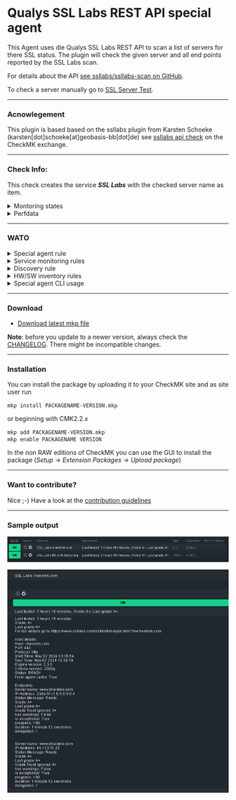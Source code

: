 [PACKAGE]: ../../raw/master/mkp/agent_ssllabs-2.0.3-20240507.mkp "agent_ssllabs-2.0.3-20240507.mkp"
# Qualys SSL Labs REST API special agent

This Agent uses die Qualys SSL Labs REST API to scan a list of servers for there SSL status. The plugin will check the given server and all end points reported by the SSL Labs scan.

For details about the API [see ssllabs/ssllabs-scan on GitHub](https://github.com/ssllabs/ssllabs-scan/blob/master/ssllabs-api-docs-v3.md).
 
To check a server manually go to [SSL Server Test](https://www.ssllabs.com/ssltest/index.html).

---
### Acnowlegement

This plugin is based based on the ssllabs plugin from Karsten Schoeke (karsten[dot]schoeke[at]geobasis-bb[dot]de) see [ssllabs api check](https://exchange.checkmk.com/p/ssllabs) on the CheckMK exchange.

---
### Check Info:

This check creates the service _**SSL Labs**_ with the checked server name as item. 

<details><summary>Montoring states</summary>

| State | condition | WATO | 
| ------ | ------ | ------ |
| WARN/CRIT | depending on grade reported | yes |
| WARN/CRIT | on old resulats | yes |
| WARN | no grade reported | yes |
| WARN | has warnings ws reported | yes |
| WARN | is not exceptional was reported | yes |
| OK | DNS resolfing was reported | yes |
| WARN | ERROR was reported | yes | 
| OK | IN_PROGRESS was reported | yes |

</details>

<details><summary>Perfdata</summary>

There are nor perfdata.

</details>

---
### WATO

<details><summary>Special agent rule</summary>

| Section | Rule name |
| ------ | ------ |
| Other integrations -> Applications | Qualys SSL Labs scan |

| Option | Defailt value | Comment |
| ------ | ------ | --- |
| SSL hosts to check | none | List of servers to scan |
| Connect Timeout | 30 | Time for the SSL Labs API to respond |
| proxy server, if required | none | Proxy server URL | 
| Publish results | off | SSL Labs results are public or not |
| Max Age for ssllbas.com cache | 1 Day | How long will the agent cache the results from SSL Labs |

</details> 

<details><summary>Service monitoring rules</summary>

| Section | Rule name |
| ------ | ------ |
| Networking | Qualys SSL Labs scan |


| Option | Defailt value | Comment |
| ------ | ------ | ---- | 
| Maximum age of ssllabs scan | 2/3 | Upper levels |
| grade level for ssllabs scan | none |  |
| Monitoring state if no grade was found | WARN |  |
| Monitoring state if host has warnings | WARN |  |
| Monitoring state if host is not exceptional | WARN | |
| Monitoring state if the check is in "DNS resolving" state | OK |
| Monitoring state if the check is in "ERROR" state | WARN | |
| Monitoring state if the check is in "IN_PROGRESS" state | OK | |
| Show result detail in the service details | Off | |

</details> 

<details><summary>Discovery rule</summary>
There is no discovery rule.
</details> 

<details><summary>HW/SW inventory rules</summary>
There is no inventory rule.
</details>

<details><summary>Special agent CLI usage</summary>

```
~$ ~/local/share/check_mk/agents/special/agent_ssllabs -h
usage: agent_ssllabs [-h] [--debug] [--verbose] [--vcrtrace TRACEFILE] --ssl-hosts SSL_HOSTS [--proxy PROXY] [--timeout TIMEOUT] [--publish {on,off}] [--max-age MAX_AGE]

This is a CKK special agent for the Qualys SSL Labs API to monitor SSL Certificate status

options:
  -h, --help            show this help message and exit
  --debug, -d           Enable debug mode (keep some exceptions unhandled)
  --verbose, -v
  --vcrtrace TRACEFILE, --tracefile TRACEFILE
                            If this flag is set to a TRACEFILE that does not exist yet, it will be created and
                            all requests the program sends and their corresponding answers will be recorded in said file.
                            If the file already exists, no requests are sent to the server, but the responses will be
                            replayed from the tracefile. 
  --ssl-hosts SSL_HOSTS
                        Comma separated list of FQDNs to test for
  --proxy PROXY         URL to HTTPS Proxy i.e.: https://192.168.1.1:3128
  --timeout TIMEOUT, -t TIMEOUT
                        API call timeout in seconds
  --publish {on,off}    Publish test results on ssllabs.com
  --max-age MAX_AGE     Maximum report age, in hours, if retrieving from "ssllabs.com" cache

Acnowlegement:
 This agent is based on the work by Karsten Schoeke karsten[dot]schoeke[at]geobasis-bb[dot]de
 see https://exchange.checkmk.com/p/ssllabs

```

</details>

---
### Download

* [Download latest mkp file][PACKAGE]

**Note**: before you update to a newer version, always check the [CHANGELOG](CHANGELOG). There might be incompatible changes.

---                   
### Installation

You can install the package by uploading it to your CheckMK site and as site user run 
```
mkp install PACKAGENAME-VERSION.mkp
```
or beginning with CMK2.2.x
```
mkp add PACKAGENAME-VERSION.mkp
mkp enable PACKAGENAME VERSION
```
In the non RAW editions of CheckMK you can use the GUI to install the package (_Setup_ -> _Extension Packages_ -> _Upload package_)

---
### Want to contribute?

Nice ;-) Have a look at the [contribution guidelines](CONTRIBUTING.md "Contributing")

---
### Sample output

![Sample](img/sample.png?raw=true "sample output")

![Sample details](img/sample-details.png?raw=true "sample details output")
